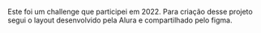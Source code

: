 Este foi um challenge que participei em 2022.
Para criação desse projeto segui o layout desenvolvido pela Alura e compartilhado pelo figma.
